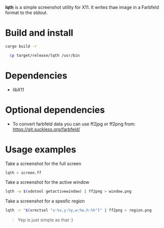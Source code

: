 **lqth** is a simple screenshot utility for X11. It writes thae image in a Farbfeld format to the stdout.

# Build and install

```sh
cargo build -r
```
```sh
  cp target/release/lqth /usr/bin
```

# Dependencies


- libX11


# Optional dependencies

- To convert farbfeld data you can use ff2jpg or ff2png from: https://git.suckless.org/farbfeld/


# Usage examples

Take a screenshot for the full screen

```sh
lqth > screen.ff
```

Take a screenshot for the active window

```sh
lqth -w $(xdotool getactivewindow) | ff2png > window.png
```

Take a screenshot for a spesfic region

```sh
lqth -r "$(xrectsel "x:%x,y:%y,w:%w,h:%h")" | ff2png > region.png
```

> Yep is just simple as that :)

